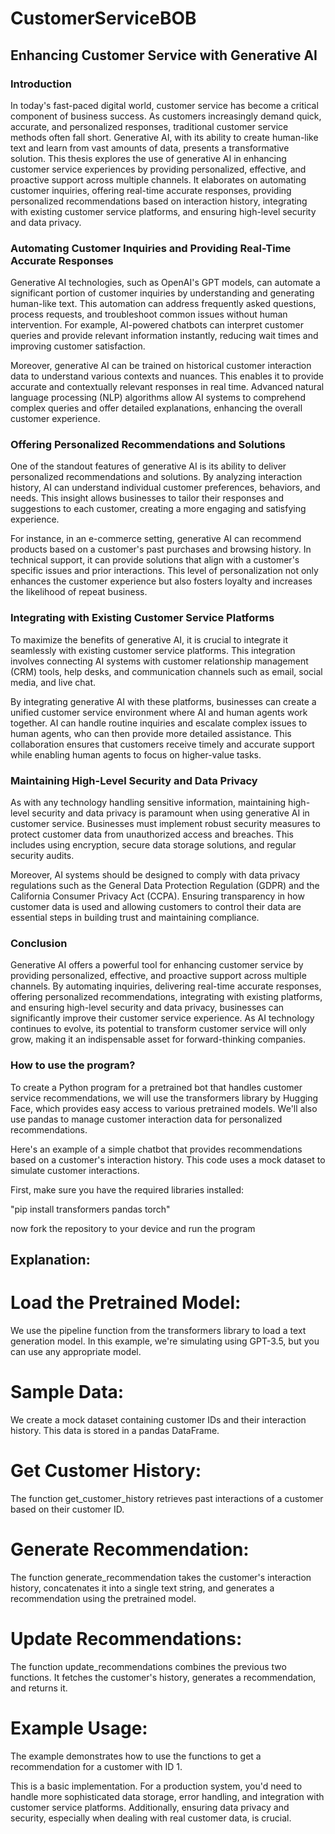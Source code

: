 # CustomerServiceBOB
## Enhancing Customer Service with Generative AI

### Introduction

In today's fast-paced digital world, customer service has become a critical component of business success. As customers increasingly demand quick, accurate, and personalized responses, traditional customer service methods often fall short. Generative AI, with its ability to create human-like text and learn from vast amounts of data, presents a transformative solution. This thesis explores the use of generative AI in enhancing customer service experiences by providing personalized, effective, and proactive support across multiple channels. It elaborates on automating customer inquiries, offering real-time accurate responses, providing personalized recommendations based on interaction history, integrating with existing customer service platforms, and ensuring high-level security and data privacy.

### Automating Customer Inquiries and Providing Real-Time Accurate Responses

Generative AI technologies, such as OpenAI's GPT models, can automate a significant portion of customer inquiries by understanding and generating human-like text. This automation can address frequently asked questions, process requests, and troubleshoot common issues without human intervention. For example, AI-powered chatbots can interpret customer queries and provide relevant information instantly, reducing wait times and improving customer satisfaction.

Moreover, generative AI can be trained on historical customer interaction data to understand various contexts and nuances. This enables it to provide accurate and contextually relevant responses in real time. Advanced natural language processing (NLP) algorithms allow AI systems to comprehend complex queries and offer detailed explanations, enhancing the overall customer experience.

### Offering Personalized Recommendations and Solutions

One of the standout features of generative AI is its ability to deliver personalized recommendations and solutions. By analyzing interaction history, AI can understand individual customer preferences, behaviors, and needs. This insight allows businesses to tailor their responses and suggestions to each customer, creating a more engaging and satisfying experience.

For instance, in an e-commerce setting, generative AI can recommend products based on a customer's past purchases and browsing history. In technical support, it can provide solutions that align with a customer's specific issues and prior interactions. This level of personalization not only enhances the customer experience but also fosters loyalty and increases the likelihood of repeat business.

### Integrating with Existing Customer Service Platforms

To maximize the benefits of generative AI, it is crucial to integrate it seamlessly with existing customer service platforms. This integration involves connecting AI systems with customer relationship management (CRM) tools, help desks, and communication channels such as email, social media, and live chat.

By integrating generative AI with these platforms, businesses can create a unified customer service environment where AI and human agents work together. AI can handle routine inquiries and escalate complex issues to human agents, who can then provide more detailed assistance. This collaboration ensures that customers receive timely and accurate support while enabling human agents to focus on higher-value tasks.

### Maintaining High-Level Security and Data Privacy

As with any technology handling sensitive information, maintaining high-level security and data privacy is paramount when using generative AI in customer service. Businesses must implement robust security measures to protect customer data from unauthorized access and breaches. This includes using encryption, secure data storage solutions, and regular security audits.

Moreover, AI systems should be designed to comply with data privacy regulations such as the General Data Protection Regulation (GDPR) and the California Consumer Privacy Act (CCPA). Ensuring transparency in how customer data is used and allowing customers to control their data are essential steps in building trust and maintaining compliance.

### Conclusion

Generative AI offers a powerful tool for enhancing customer service by providing personalized, effective, and proactive support across multiple channels. By automating inquiries, delivering real-time accurate responses, offering personalized recommendations, integrating with existing platforms, and ensuring high-level security and data privacy, businesses can significantly improve their customer service experience. As AI technology continues to evolve, its potential to transform customer service will only grow, making it an indispensable asset for forward-thinking companies.

### How to use the program?
To create a Python program for a pretrained bot that handles customer service recommendations, we will use the transformers library by Hugging Face, which provides easy access to various pretrained models. We'll also use pandas to manage customer interaction data for personalized recommendations.

Here's an example of a simple chatbot that provides recommendations based on a customer's interaction history. This code uses a mock dataset to simulate customer interactions.

First, make sure you have the required libraries installed:

"pip install transformers pandas torch"

now fork the repository to your device and run the program 

## Explanation:
# Load the Pretrained Model: 
We use the pipeline function from the transformers library to load a text generation model. In this example, we're simulating using GPT-3.5, but you can use any appropriate model.

# Sample Data: 
We create a mock dataset containing customer IDs and their interaction history. This data is stored in a pandas DataFrame.

# Get Customer History: 
The function get_customer_history retrieves past interactions of a customer based on their customer ID.

# Generate Recommendation: 
The function generate_recommendation takes the customer's interaction history, concatenates it into a single text string, and generates a recommendation using the pretrained model.

# Update Recommendations: 
The function update_recommendations combines the previous two functions. It fetches the customer's history, generates a recommendation, and returns it.

# Example Usage: 
The example demonstrates how to use the functions to get a recommendation for a customer with ID 1.

This is a basic implementation. For a production system, you'd need to handle more sophisticated data storage, error handling, and integration with customer service platforms. Additionally, ensuring data privacy and security, especially when dealing with real customer data, is crucial.
